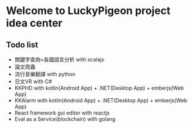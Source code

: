 # Welcome to LuckyPigeon project idea center
## Todo list
* 關鍵字查詢+各國語言分析 with scalajs
* 論文爬蟲
* 流行音樂翻譯 with python
* 日文VR with C#
* KKPHD with kotlin(Android App) + .NET(Desktop App) + emberjs(Web App)
* KKAlarm with kotlin(Android App) + .NET(Desktop App) + emberjs(Web App)
* React framework gui editor with reactjs
* Eval as a Service(blockchain) with golang
